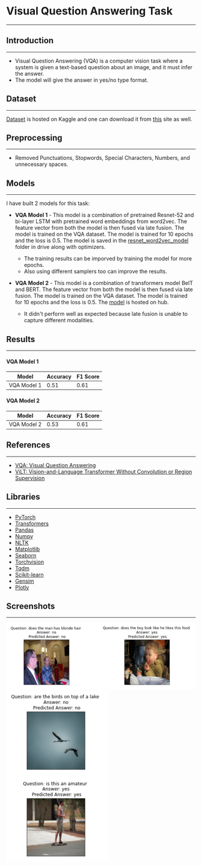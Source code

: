# **Visual Question Answering Task**
---------------------------------------------------------------------------------------------

## **Introduction**
--------------------------------

* Visual Question Answering (VQA) is a computer vision task where a system is given a text-based question about an image, and it must infer the answer.  
* The model will give the answer in yes/no type format.

## **Dataset**
--------------------------------
[Dataset](https://www.kaggle.com/datasets/rajatkumar794/visual-based-question-answering) is hosted on Kaggle and one can download it from [this](https://visualqa.org/download.html) site as well.

## **Preprocessing**
--------------------------------

* Removed Punctuations, Stopwords, Special Characters, Numbers, and unnecessary spaces.

## **Models**
--------------------------------

I have built 2 models for this task:

* **VQA Model 1** - This model is a combination of pretrained Resnet-52 and bi-layer LSTM with pretrained word embeddings from word2vec. The feature vector from both the model is then fused via late fusion. The model is trained on the VQA dataset. The model is trained for 10 epochs and the loss is 0.5. The model is saved in the [resnet_word2vec_model](https://drive.google.com/drive/folders/1TP79FlfRhC1ts7LHEa2Tl5sOj75P1PzW?usp=sharing) folder in drive along with optimizers.
    * The training results can be imporved by training the model for more epochs.
    * Also using different samplers too can improve the results.

* **VQA Model 2** - This model is a combination of transformers model BeIT and BERT. The feature vector from both the model is then fused via late fusion. The model is trained on the VQA dataset. The model is trained for 10 epochs and the loss is 0.5. The [model](https://huggingface.co/SmartPy/VQA-beit-bert-pt) is hosted on hub.
    * It didn't perform well as expected because late fusion is unable to capture different modalities.


## **Results**
--------------------------------
#### **VQA Model 1**
| Model | Accuracy | F1 Score |
| --- | --- | --- |
| VQA Model 1 | 0.51 |  0.61 |

#### **VQA Model 2**
| Model | Accuracy | F1 Score |
| --- | --- | --- |
| VQA Model 2 | 0.53 |  0.61 |

## **References**
--------------------------------
* [VQA: Visual Question Answering](https://arxiv.org/abs/1505.00468)
* [ViLT: Vision-and-Language Transformer Without Convolution or Region Supervision](https://arxiv.org/abs/2102.03334)

## **Libraries**
--------------------------------
* [PyTorch](https://pytorch.org/)
* [Transformers](https://huggingface.co/transformers/)
* [Pandas](https://pandas.pydata.org/)
* [Numpy](https://numpy.org/)
* [NLTK](https://www.nltk.org/)
* [Matplotlib](https://matplotlib.org/)
* [Seaborn](https://seaborn.pydata.org/)
* [Torchvision](https://pytorch.org/vision/stable/index.html)
* [Tqdm](https://tqdm.github.io/)
* [Scikit-learn](https://scikit-learn.org/stable/)
* [Gensim](https://radimrehurek.com/gensim/)
* [Plotly](https://plotly.com/python/)

## **Screenshots**
--------------------------------
![Screenshot](assets/predicted-image-1.png)
![Screenshot](assets/predicted_image_2.png)

